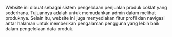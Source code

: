 Website ini dibuat sebagai sistem pengelolaan penjualan produk coklat yang sederhana. Tujuannya adalah untuk memudahkan admin dalam melihat produknya. Selain itu, website ini juga menyediakan fitur profil dan navigasi antar halaman untuk memberikan pengalaman pengguna yang lebih baik dalam pengelolaan data produk.
